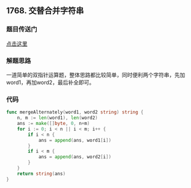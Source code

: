 ## 1768. 交替合并字符串

### 题目传送门

[点击这里](https://leetcode.cn/problems/merge-strings-alternately/)

### 解题思路

一道简单的双指针运算题，整体思路都比较简单，同时便利两个字符串，先加word1，再加word2，最后补全即可。

### 代码

```go
func mergeAlternately(word1, word2 string) string {
    n, m := len(word1), len(word2)
    ans := make([]byte, 0, n+m)
    for i := 0; i < n || i < m; i++ {
        if i < n {
            ans = append(ans, word1[i])
        }
        if i < m {
            ans = append(ans, word2[i])
        }
    }
    return string(ans)
}

```